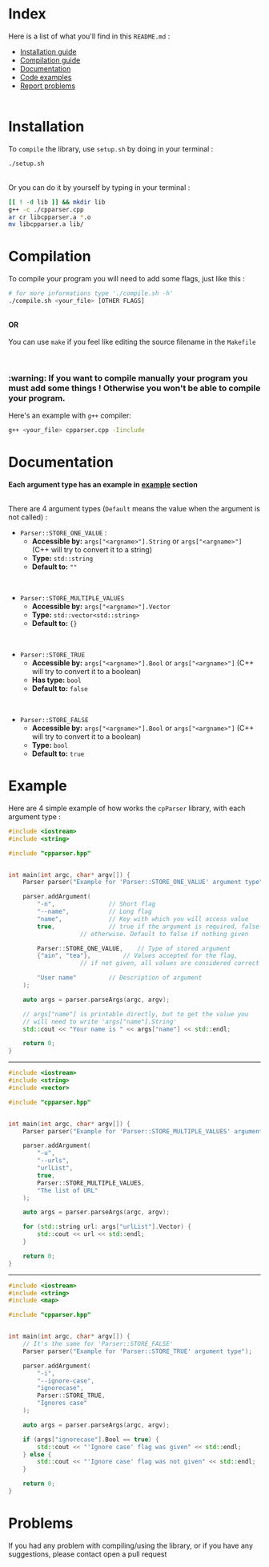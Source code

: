 <!-- # <a name="index-section"></a> Index
Here is a list of what you'll find in this `README.md` :
- [<a name="index-section"></a> Index](#-index)
- [<a name="installation-section"></a> Installation](#-installation)
- [<a name="compilation-section"></a> Compilation](#-compilation)
- [<a name="documentation-section"></a> Documentation](#-documentation)
- [<a name="example-section"></a> Example](#-example)
- [<a name="problems-section"></a> Problems](#-problems)
<br></br> -->

# <a name="index-section"></a> Index
Here is a list of what you'll find in this `README.md` :
* [Installation guide](#installation-section)
* [Compilation guide](#compilation-section)
* [Documentation](#documentation-section)
* [Code examples](#example-section)
* [Report problems](#problems-section)
<br></br>

# <a name="installation-section"></a> Installation
To `compile` the library, use `setup.sh` by doing in your terminal :
```sh
./setup.sh
```
<br>
Or you can do it by yourself by typing in your terminal :

```sh
[[ ! -d lib ]] && mkdir lib
g++ -c ./cpparser.cpp
ar cr libcpparser.a *.o
mv libcpparser.a lib/
```


# <a name="compilation-section"></a> Compilation
To compile your program you will need to add some flags, just like this :
```sh
# for more informations type './compile.sh -h'
./compile.sh <your_file> [OTHER FLAGS]
```
<br><b>OR</b><br>
<br>You can use `make` if you feel like editing the source filename in the `Makefile`<br>

<br>

<h3>
    :warning: If you want to compile manually your program you must add some things ! Otherwise you won't be able to compile your program.
</h3>

Here's an example with `g++` compiler: <br>

```sh
g++ <your_file> cpparser.cpp -Iinclude
```


# <a name="documentation-section"></a> Documentation
**Each argument type has an example in [example](#example-section) section** <br></br>

There are 4 argument types (`Default`  means the value when the argument is not called) :
* `Parser::STORE_ONE_VALUE` :
  - **Accessible by:** `args["<argname>"].String` or `args["<argname>"]` (C++ will try to convert it to a string)
  - **Type:** `std::string`
  - **Default to:** `""`
<br>

* `Parser::STORE_MULTIPLE_VALUES`
  - **Accessible by:** `args["<argname>"].Vector`
  - **Type:** `std::vector<std::string>`
  - **Default to:** `{}`
<br>

* `Parser::STORE_TRUE`
  - **Accessible by:** `args["<argname>"].Bool` or `args["<argname>"]` (C++ will try to convert it to a boolean)
  - **Has type:** `bool`
  - **Default to:** `false`
<br>

* `Parser::STORE_FALSE`
  - **Accessible by:** `args["<argname>"].Bool` or `args["<argname>"]` (C++ will try to convert it to a boolean)
  - **Type:** `bool`
  - **Default to:** `true`


# <a name="example-section"></a> Example
Here are 4 simple example of how works the `cpParser` library, with each argument type :
```cpp
#include <iostream>
#include <string>

#include "cpparser.hpp"


int main(int argc, char* argv[]) {
    Parser parser("Example for 'Parser::STORE_ONE_VALUE' argument type");

    parser.addArgument(
        "-n",				// Short flag
        "--name",			// Long flag
        "name",				// Key with which you will access value
        true,				// true if the argument is required, false 
					// otherwise. Default to false if nothing given

        Parser::STORE_ONE_VALUE,	// Type of stored argument
        {"ain", "tea"},			// Values accepted for the flag,
					// if not given, all values are considered correct

        "User name"			// Description of argument
    );

    auto args = parser.parseArgs(argc, argv);

    // args["name"] is printable directly, but to get the value you
    // will need to write 'args["name"].String'
    std::cout << "Your name is " << args["name"] << std::endl;

    return 0;
}
```

---

```cpp
#include <iostream>
#include <string>
#include <vector>

#include "cpparser.hpp"


int main(int argc, char* argv[]) {
    Parser parser("Example for 'Parser::STORE_MULTIPLE_VALUES' argument type");

    parser.addArgument(
        "-u",
        "--urls",
        "urlList",
        true,
        Parser::STORE_MULTIPLE_VALUES,
        "The list of URL"
    );

    auto args = parser.parseArgs(argc, argv);

    for (std::string url: args["urlList"].Vector) {
        std::cout << url << std::endl;
    }

    return 0;
}
```

---

```cpp
#include <iostream>
#include <string>
#include <map>

#include "cpparser.hpp"


int main(int argc, char* argv[]) {
    // It's the same for 'Parser::STORE_FALSE'
    Parser parser("Example for 'Parser::STORE_TRUE' argument type");

    parser.addArgument(
        "-i",
        "--ignore-case",
        "ignorecase",
        Parser::STORE_TRUE,
        "Ignores case"
    );

    auto args = parser.parseArgs(argc, argv);

    if (args["ignorecase"].Bool == true) {
        std::cout << "'Ignore case' flag was given" << std::endl;
    } else {
        std::cout << "'Ignore case' flag was not given" << std::endl;
    }

    return 0;
}
```


# <a name="problems-section"></a> Problems
If you had any problem with compiling/using the library, or if you have any suggestions, please contact open a pull request

